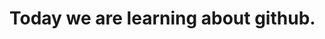 <!DOCTYPE html> 
<html>
  <head> 
  <meta charset="UTF-8" >
    <meta name="discription" content="Thomas Edison Web and App Development CTE HS"> 
    <meta name="keywords" content="Thomas Edison"> 
    <meta name="author" content="Nabila Akter"> 
    <title>
      Nabila Akter Senior Porfolio Thomas Edison CTE HS 
    </title>
  </head>
  <body>
    <h1>
      Today we are learning about github. 
    </h1>
  </body>
</html>
